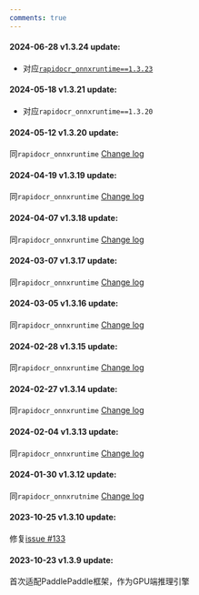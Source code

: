 ```yaml
---
comments: true
---
```


#### 2024-06-28 v1.3.24 update:
- 对应[`rapidocr_onnxruntime==1.3.23`](https://github.com/RapidAI/RapidOCR/releases/tag/v1.3.23)

#### 2024-05-18 v1.3.21 update:
- 对应`rapidocr_onnxruntime==1.3.20`

#### 2024-05-12 v1.3.20 update:
同`rapidocr_onnxruntime` [Change log](./rapidocr.md#️2024-05-12-v1318-update)

#### 2024-04-19 v1.3.19 update:
同`rapidocr_onnxruntime` [Change log](./rapidocr.md#2024-04-19-v1317-update)

#### 2024-04-07 v1.3.18 update:
同`rapidocr_onnxruntime` [Change log](./rapidocr.md#2024-04-07-v1316-update)

#### 2024-03-07 v1.3.17 update:
同`rapidocr_onnxruntime` [Change log](./rapidocr.md#2024-03-07-v1315-update)

#### 2024-03-05 v1.3.16 update:
同`rapidocr_onnxruntime` [Change log](./rapidocr.md#2024-03-05-v1314-update)

#### 2024-02-28 v1.3.15 update:
同`rapidocr_onnxruntime` [Change log](./rapidocr.md#2024-02-28-v1313-update)

#### 2024-02-27 v1.3.14 update:
同`rapidocr_onnxruntime` [Change log](./rapidocr.md#2024-02-27-v1312-update)

#### 2024-02-04 v1.3.13 update:
同`rapidocr_onnxruntime` [Change log](./rapidocr.md#2024-02-04-v1311-update)

#### 2024-01-30 v1.3.12 update:
同`rapidocr_onnxrutnime` [Change log](./rapidocr.md#2024-01-30-v1310-update)

#### 2023-10-25 v1.3.10 update:
修复[issue #133](https://github.com/RapidAI/RapidOCR/issues/133)

#### 2023-10-23 v1.3.9 update:
首次适配PaddlePaddle框架，作为GPU端推理引擎


